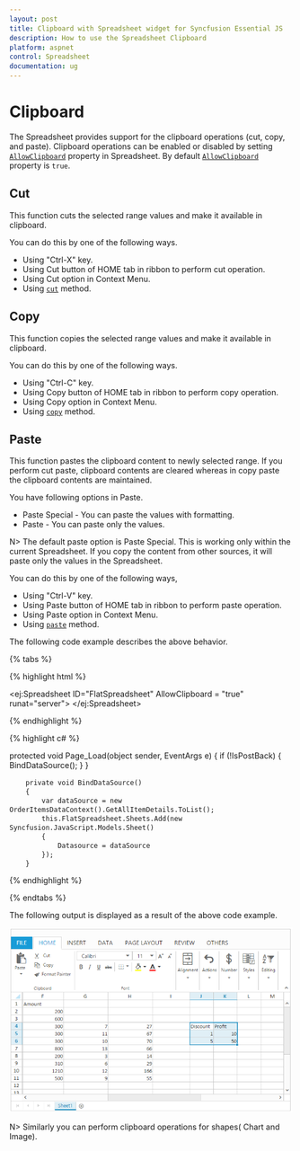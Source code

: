 ```yaml
---
layout: post
title: Clipboard with Spreadsheet widget for Syncfusion Essential JS
description: How to use the Spreadsheet Clipboard
platform: aspnet
control: Spreadsheet
documentation: ug
---
```


# Clipboard

The Spreadsheet provides support for the clipboard operations (cut, copy, and paste). Clipboard operations can be enabled or disabled by setting [`AllowClipboard`](https://help.syncfusion.com/api/js/ejspreadsheet#members:allowclipboard "allowClipboard") property in Spreadsheet.
By default [`AllowClipboard`](https://help.syncfusion.com/api/js/ejspreadsheet#members:allowclipboard "AllowClipboard") property is `true`.  

## Cut

This function cuts the selected range values and make it available in clipboard.

You can do this by one of the following ways. 

* Using "Ctrl-X" key.
* Using Cut button of HOME tab in ribbon to perform cut operation.
* Using Cut option in Context Menu.
* Using [`cut`](https://help.syncfusion.com/api/js/ejspreadsheet#methods:xlclipboard-cut "cut") method.

## Copy

This function copies the selected range values and make it available in clipboard.

You can do this by one of the following ways. 

* Using "Ctrl-C" key.
* Using Copy button of HOME tab in ribbon to perform copy operation.
* Using Copy option in Context Menu.
* Using [`copy`](https://help.syncfusion.com/api/js/ejspreadsheet#methods:xlclipboard-copy "copy") method.

## Paste

This function pastes the clipboard content to newly selected range. If you perform cut paste, clipboard contents are cleared whereas in copy paste the clipboard contents are maintained. 

You have following options in Paste.

* Paste Special - You can paste the values with formatting.
* Paste - You can paste only the values.

N> The default paste option is Paste Special. This is working only within the current Spreadsheet. If you copy the content from other sources, it will paste only the values in the Spreadsheet.

You can do this by one of the following ways,

* Using "Ctrl-V" key.
* Using Paste button of HOME tab in ribbon to perform paste operation.
* Using Paste option in Context Menu.
* Using [`paste`](https://help.syncfusion.com/api/js/ejspreadsheet#methods:xlclipboard-paste "paste") method.

The following code example describes the above behavior.

{% tabs %}

{% highlight html %}

<ej:Spreadsheet ID="FlatSpreadsheet" AllowClipboard = "true" runat="server">
       <ClientSideEvents LoadComplete="loadComplete" />
</ej:Spreadsheet>

 <script type="text/javascript">
function loadComplete() {
    var xlClip = this.XLClipboard;
    this.performSelection("G1:H3");
    xlClip.cut(); // Cut the selected cells
    //xlClip.copy();//Copy the selected cells.
    this.performSelection("J4");
    xlClip.paste();
}
</script>
{% endhighlight %}



{% highlight c# %}

 protected void Page_Load(object sender, EventArgs e)
        {
            if (!IsPostBack)
            {
                BindDataSource();
            }
        }

        private void BindDataSource()
        {
            var dataSource = new OrderItemsDataContext().GetAllItemDetails.ToList();
            this.FlatSpreadsheet.Sheets.Add(new Syncfusion.JavaScript.Models.Sheet()
            {
                Datasource = dataSource
            });
        }

{% endhighlight %}

{% endtabs %}

The following output is displayed as a result of the above code example.

![](Clipboard_images/Clipboard_img1.png)

N> Similarly you can perform clipboard operations for shapes( Chart and Image).